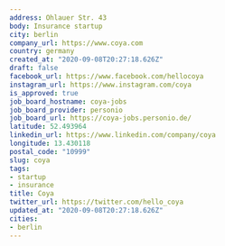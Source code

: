 ```yaml
---
address: Ohlauer Str. 43
body: Insurance startup
city: berlin
company_url: https://www.coya.com
country: germany
created_at: "2020-09-08T20:27:18.626Z"
draft: false
facebook_url: https://www.facebook.com/hellocoya
instagram_url: https://www.instagram.com/coya
is_approved: true
job_board_hostname: coya-jobs
job_board_provider: personio
job_board_url: https://coya-jobs.personio.de/
latitude: 52.493964
linkedin_url: https://www.linkedin.com/company/coya
longitude: 13.430118
postal_code: "10999"
slug: coya
tags:
- startup
- insurance
title: Coya
twitter_url: https://twitter.com/hello_coya
updated_at: "2020-09-08T20:27:18.626Z"
cities:
- berlin
---
```

